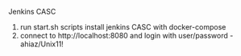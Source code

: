 Jenkins CASC

1. run start.sh scripts install jenkins CASC with docker-compose
2. connect to http://localhost:8080 and login with user/password - ahiaz/Unix11!  

